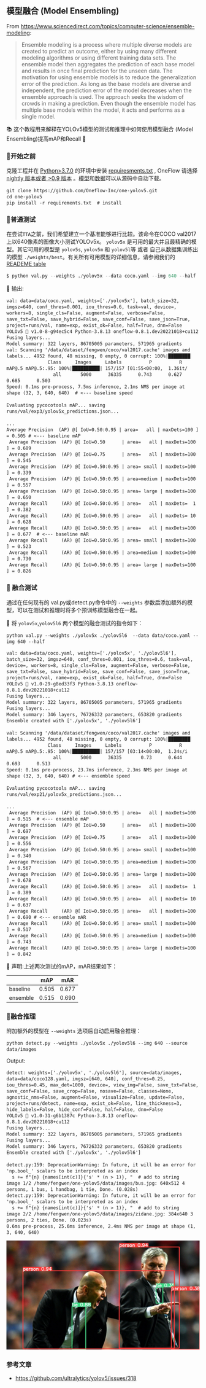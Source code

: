 ## 模型融合 (Model Ensembling)

From https://www.sciencedirect.com/topics/computer-science/ensemble-modeling:
>   Ensemble modeling is a process where multiple diverse models are created to predict an outcome, either by using many different modeling algorithms or using different training data sets. The ensemble model then aggregates the prediction of each base model and results in once final prediction for the unseen data. The motivation for using ensemble models is to reduce the generalization error of the prediction. As long as the base models are diverse and independent, the prediction error of the model decreases when the ensemble approach is used. The approach seeks the wisdom of crowds in making a prediction. Even though the ensemble model has multiple base models within the model, it acts and performs as a single model.

📚 这个教程用来解释在YOLOv5模型的测试和推理中如何使用模型融合 (Model Ensembling)提高mAP和Recall 🚀

### 📌开始之前
克隆工程并在 [Python>3.7.0](https://www.python.org/) 的环境中安装 [requiresments.txt](https://github.com/Oneflow-Inc/one-yolov5/blob/main/requirements.txt) , OneFlow 请选择 [nightly 版本或者 >0.9 版本](https://github.com/Oneflow-Inc/oneflow#install-with-pip-package) 。[模型](https://github.com/Oneflow-Inc/one-yolov5/tree/main/models)和[数据](https://github.com/Oneflow-Inc/one-yolov5/tree/main/data)可以从源码中自动下载。

```shell
git clone https://github.com/Oneflow-Inc/one-yolov5.git
cd one-yolov5
pip install -r requirements.txt  # install
```


### 📌普通测试

在尝试`TTA`之前，我们希望建立一个基准能够进行比较。该命令在COCO val2017上以640像素的图像大小测试YOLOv5x。 `yolov5x` 是可用的最大并且最精确的模型。其它可用的模型是 `yolov5s`, `yolov5m`  和 `yolov5l`等  或者 自己从数据集训练出的模型 `./weights/best`。有关所有可用模型的详细信息，请参阅我们的 [READEME table](https://github.com/Oneflow-Inc/one-yolov5#%E9%A2%84%E8%AE%AD%E7%BB%83%E6%A3%80%E6%9F%A5%E7%82%B9)

```python
$ python val.py --weights ./yolov5x --data coco.yaml --img 640 --half
```

📢 输出:
```shell
val: data=data/coco.yaml, weights=['./yolov5x'], batch_size=32, imgsz=640, conf_thres=0.001, iou_thres=0.6, task=val, device=, workers=8, single_cls=False, augment=False, verbose=False, save_txt=False, save_hybrid=False, save_conf=False, save_json=True, project=runs/val, name=exp, exist_ok=False, half=True, dnn=False
YOLOv5 🚀 v1.0-8-g94ec5c4 Python-3.8.13 oneflow-0.8.1.dev20221018+cu112 
Fusing layers... 
Model summary: 322 layers, 86705005 parameters, 571965 gradients
val: Scanning '/data/dataset/fengwen/coco/val2017.cache' images and labels... 4952 found, 48 missing, 0 empty, 0 corrupt: 100%|████████
               Class     Images     Labels          P          R     mAP@.5 mAP@.5:.95: 100%|██████████| 157/157 [01:55<00:00,  1.36it/
                 all       5000      36335      0.743      0.627      0.685      0.503
Speed: 0.1ms pre-process, 7.5ms inference, 2.1ms NMS per image at shape (32, 3, 640, 640)  # <--- baseline speed

Evaluating pycocotools mAP... saving runs/val/exp3/yolov5x_predictions.json...

...
Average Precision  (AP) @[ IoU=0.50:0.95 | area=   all | maxDets=100 ] = 0.505 # <--- baseline mAP
 Average Precision  (AP) @[ IoU=0.50      | area=   all | maxDets=100 ] = 0.689
 Average Precision  (AP) @[ IoU=0.75      | area=   all | maxDets=100 ] = 0.545
 Average Precision  (AP) @[ IoU=0.50:0.95 | area= small | maxDets=100 ] = 0.339
 Average Precision  (AP) @[ IoU=0.50:0.95 | area=medium | maxDets=100 ] = 0.557
 Average Precision  (AP) @[ IoU=0.50:0.95 | area= large | maxDets=100 ] = 0.650
 Average Recall     (AR) @[ IoU=0.50:0.95 | area=   all | maxDets=  1 ] = 0.382
 Average Recall     (AR) @[ IoU=0.50:0.95 | area=   all | maxDets= 10 ] = 0.628
 Average Recall     (AR) @[ IoU=0.50:0.95 | area=   all | maxDets=100 ] = 0.677  # <--- baseline mAR
 Average Recall     (AR) @[ IoU=0.50:0.95 | area= small | maxDets=100 ] = 0.523
 Average Recall     (AR) @[ IoU=0.50:0.95 | area=medium | maxDets=100 ] = 0.730
 Average Recall     (AR) @[ IoU=0.50:0.95 | area= large | maxDets=100 ] = 0.826
```

### 📌 融合测试

通过在任何现有的 val.py或detect.py命令中的 `--weights` 参数后添加额外的模型，可以在测试和推理时将多个预训练模型融合在一起。

📢 将 `yolov5x`,`yolov5l6` 两个模型的融合测试的指令如下：
```
python val.py --weights ./yolov5x ./yolov5l6  --data data/coco.yaml --img 640 --half
```

```
val: data=data/coco.yaml, weights=['./yolov5x', './yolov5l6'], batch_size=32, imgsz=640, conf_thres=0.001, iou_thres=0.6, task=val, device=, workers=8, single_cls=False, augment=False, verbose=False, save_txt=False, save_hybrid=False, save_conf=False, save_json=True, project=runs/val, name=exp, exist_ok=False, half=True, dnn=False
YOLOv5 🚀 v1.0-29-g8ed33f3 Python-3.8.13 oneflow-0.8.1.dev20221018+cu112 
Fusing layers... 
Model summary: 322 layers, 86705005 parameters, 571965 gradients
Fusing layers... 
Model summary: 346 layers, 76726332 parameters, 653820 gradients
Ensemble created with ['./yolov5x', './yolov5l6']

val: Scanning '/data/dataset/fengwen/coco/val2017.cache' images and labels... 4952 found, 48 missing, 0 empty, 0 corrupt: 100%|████████
               Class     Images     Labels          P          R     mAP@.5 mAP@.5:.95: 100%|██████████| 157/157 [03:14<00:00,  1.24s/i
                 all       5000      36335       0.73      0.644      0.693      0.513
Speed: 0.1ms pre-process, 23.7ms inference, 2.3ms NMS per image at shape (32, 3, 640, 640) # <--- ensemble speed

Evaluating pycocotools mAP... saving runs/val/exp21/yolov5x_predictions.json...

...
 Average Precision  (AP) @[ IoU=0.50:0.95 | area=   all | maxDets=100 ] = 0.515  # <--- ensemble mAP
 Average Precision  (AP) @[ IoU=0.50      | area=   all | maxDets=100 ] = 0.697
 Average Precision  (AP) @[ IoU=0.75      | area=   all | maxDets=100 ] = 0.556
 Average Precision  (AP) @[ IoU=0.50:0.95 | area= small | maxDets=100 ] = 0.340
 Average Precision  (AP) @[ IoU=0.50:0.95 | area=medium | maxDets=100 ] = 0.567
 Average Precision  (AP) @[ IoU=0.50:0.95 | area= large | maxDets=100 ] = 0.678
 Average Recall     (AR) @[ IoU=0.50:0.95 | area=   all | maxDets=  1 ] = 0.389
 Average Recall     (AR) @[ IoU=0.50:0.95 | area=   all | maxDets= 10 ] = 0.637
 Average Recall     (AR) @[ IoU=0.50:0.95 | area=   all | maxDets=100 ] = 0.690 # <--- ensemble mAR
 Average Recall     (AR) @[ IoU=0.50:0.95 | area= small | maxDets=100 ] = 0.517
 Average Recall     (AR) @[ IoU=0.50:0.95 | area=medium | maxDets=100 ] = 0.743
 Average Recall     (AR) @[ IoU=0.50:0.95 | area= large | maxDets=100 ] = 0.842
```

📢 声明:上述两次测试的mAP，mAR结果如下：

|          | mAP   | mAR   |
|----------|-------|-------|
| baseline | 0.505 | 0.677 |
| ensemble | 0.515 | 0.690 |

### 📌融合推理

附加额外的模型在 `--weights` 选项后自动启用融合推理：

```
python detect.py --weights ./yolov5x ./yolov5l6 --img 640 --source  data/images
```
Output:
```
detect: weights=['./yolov5x', './yolov5l6'], source=data/images, data=data/coco128.yaml, imgsz=[640, 640], conf_thres=0.25, iou_thres=0.45, max_det=1000, device=, view_img=False, save_txt=False, save_conf=False, save_crop=False, nosave=False, classes=None, agnostic_nms=False, augment=False, visualize=False, update=False, project=runs/detect, name=exp, exist_ok=False, line_thickness=3, hide_labels=False, hide_conf=False, half=False, dnn=False
YOLOv5 🚀 v1.0-31-g6b1387c Python-3.8.13 oneflow-0.8.1.dev20221018+cu112 
Fusing layers... 
Model summary: 322 layers, 86705005 parameters, 571965 gradients
Fusing layers... 
Model summary: 346 layers, 76726332 parameters, 653820 gradients
Ensemble created with ['./yolov5x', './yolov5l6']

detect.py:159: DeprecationWarning: In future, it will be an error for 'np.bool_' scalars to be interpreted as an index
  s += f"{n} {names[int(c)]}{'s' * (n > 1)}, "  # add to string
image 1/2 /home/fengwen/one-yolov5/data/images/bus.jpg: 640x512 4 persons, 1 bus, 1 handbag, 1 tie, Done. (0.028s)
detect.py:159: DeprecationWarning: In future, it will be an error for 'np.bool_' scalars to be interpreted as an index
  s += f"{n} {names[int(c)]}{'s' * (n > 1)}, "  # add to string
image 2/2 /home/fengwen/one-yolov5/data/images/zidane.jpg: 384x640 3 persons, 2 ties, Done. (0.023s)
0.6ms pre-process, 25.6ms inference, 2.4ms NMS per image at shape (1, 3, 640, 640)
```
<img src="./model_ensembling_imgs/zidane.jpg">

### 参考文章

- https://github.com/ultralytics/yolov5/issues/318
